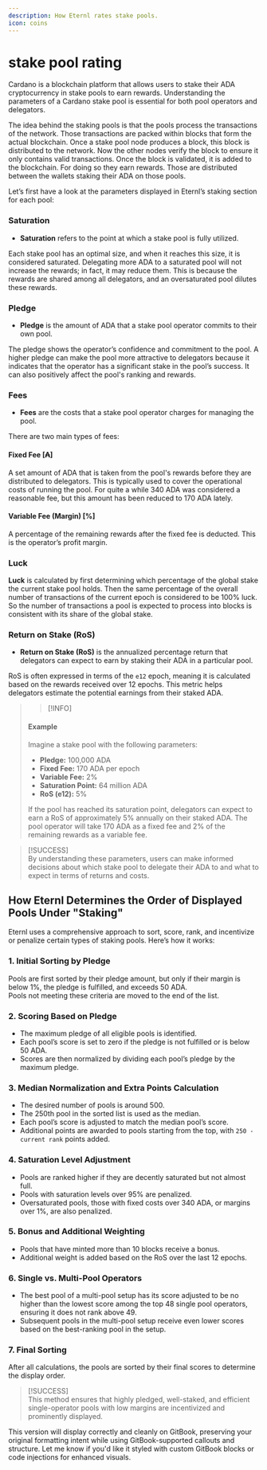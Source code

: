 ```yaml
---
description: How Eternl rates stake pools.
icon: coins
---
```


# stake pool rating

Cardano is a blockchain platform that allows users to stake their ADA cryptocurrency in stake pools to earn rewards. Understanding the parameters of a Cardano stake pool is essential for both pool operators and delegators.

The idea behind the staking pools is that the pools process the transactions of the network. Those transactions are packed within blocks that form the actual blockchain. Once a stake pool node produces a block, this block is distributed to the network. Now the other nodes verify the block to ensure it only contains valid transactions. Once the block is validated, it is added to the blockchain. For doing so they earn rewards. Those are distributed between the wallets staking their ADA on those pools.

Let’s first have a look at the parameters displayed in Eternl’s staking section for each pool:

### Saturation

* **Saturation** refers to the point at which a stake pool is fully utilized.

Each stake pool has an optimal size, and when it reaches this size, it is considered saturated. Delegating more ADA to a saturated pool will not increase the rewards; in fact, it may reduce them. This is because the rewards are shared among all delegators, and an oversaturated pool dilutes these rewards.

### Pledge

* **Pledge** is the amount of ADA that a stake pool operator commits to their own pool.

The pledge shows the operator’s confidence and commitment to the pool. A higher pledge can make the pool more attractive to delegators because it indicates that the operator has a significant stake in the pool’s success. It can also positively affect the pool's ranking and rewards.

### Fees

* **Fees** are the costs that a stake pool operator charges for managing the pool.

There are two main types of fees:

#### Fixed Fee \[₳]

A set amount of ADA that is taken from the pool's rewards before they are distributed to delegators. This is typically used to cover the operational costs of running the pool. For quite a while 340 ADA was considered a reasonable fee, but this amount has been reduced to 170 ADA lately.

#### Variable Fee (Margin) \[%]

A percentage of the remaining rewards after the fixed fee is deducted. This is the operator’s profit margin.

### Luck

**Luck** is calculated by first determining which percentage of the global stake the current stake pool holds. Then the same percentage of the overall number of transactions of the current epoch is considered to be 100% luck. So the number of transactions a pool is expected to process into blocks is consistent with its share of the global stake.

### Return on Stake (RoS)

* **Return on Stake (RoS)** is the annualized percentage return that delegators can expect to earn by staking their ADA in a particular pool.

RoS is often expressed in terms of the `e12` epoch, meaning it is calculated based on the rewards received over 12 epochs. This metric helps delegators estimate the potential earnings from their staked ADA.

> > \[!INFO]
>
> #### Example
>
> Imagine a stake pool with the following parameters:
>
> * **Pledge:** 100,000 ADA
> * **Fixed Fee:** 170 ADA per epoch
> * **Variable Fee:** 2%
> * **Saturation Point:** 64 million ADA
> * **RoS (e12):** 5%
>
> If the pool has reached its saturation point, delegators can expect to earn a RoS of approximately 5% annually on their staked ADA. The pool operator will take 170 ADA as a fixed fee and 2% of the remaining rewards as a variable fee.

> \[!SUCCESS]\
> By understanding these parameters, users can make informed decisions about which stake pool to delegate their ADA to and what to expect in terms of returns and costs.

## How Eternl Determines the Order of Displayed Pools Under "Staking"

Eternl uses a comprehensive approach to sort, score, rank, and incentivize or penalize certain types of staking pools. Here’s how it works:

### 1. Initial Sorting by Pledge

Pools are first sorted by their pledge amount, but only if their margin is below 1%, the pledge is fulfilled, and exceeds 50 ADA.\
Pools not meeting these criteria are moved to the end of the list.

### 2. Scoring Based on Pledge

* The maximum pledge of all eligible pools is identified.
* Each pool’s score is set to zero if the pledge is not fulfilled or is below 50 ADA.
* Scores are then normalized by dividing each pool’s pledge by the maximum pledge.

### 3. Median Normalization and Extra Points Calculation

* The desired number of pools is around 500.
* The 250th pool in the sorted list is used as the median.
* Each pool’s score is adjusted to match the median pool’s score.
* Additional points are awarded to pools starting from the top, with `250 - current rank` points added.

### 4. Saturation Level Adjustment

* Pools are ranked higher if they are decently saturated but not almost full.
* Pools with saturation levels over 95% are penalized.
* Oversaturated pools, those with fixed costs over 340 ADA, or margins over 1%, are also penalized.

### 5. Bonus and Additional Weighting

* Pools that have minted more than 10 blocks receive a bonus.
* Additional weight is added based on the RoS over the last 12 epochs.

### 6. Single vs. Multi-Pool Operators

* The best pool of a multi-pool setup has its score adjusted to be no higher than the lowest score among the top 48 single pool operators, ensuring it does not rank above 49.
* Subsequent pools in the multi-pool setup receive even lower scores based on the best-ranking pool in the setup.

### 7. Final Sorting

After all calculations, the pools are sorted by their final scores to determine the display order.

> \[!SUCCESS]> \
> This method ensures that highly pledged, well-staked, and efficient single-operator pools with low margins are incentivized and prominently displayed.

This version will display correctly and cleanly on GitBook, preserving your original formatting intent while using GitBook-supported callouts and structure. Let me know if you'd like it styled with custom GitBook blocks or code injections for enhanced visuals.
